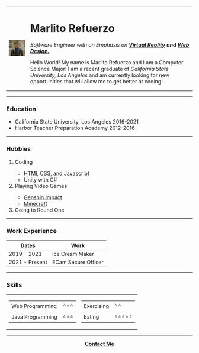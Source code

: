 <!-- type html and press enter to make the boiler prsented below -->
<!DOCTYPE html> <!-- this tells the browser the version of html that computer is using; this is a HTML 5 document -->
<html lang="en" dir="ltr">

<head>
  <meta charset="utf-8"> <!-- utf-8 is the standard coding for html 5 since it includes all international symbols; gives maximum chance to have website rendered correctly -->
  <title>✪Marlito's Personal Site</title>
</head>

<body>
  <table cellspacing="20">
    <tr>
      <td>
        <img src="Picture/marlitoProfile.jpg" alt="marlito's profile picture">
      </td>
      <td>
        <h1>Marlito Refuerzo</h1>
        <p><em>Software Engineer with an Emphasis on <strong><a href="https://www.iberdrola.com/innovation/virtual-reality">Virtual Reality</a> and <a href="https://www.interaction-design.org/literature/topics/web-design">Web
                Design.</a></strong></em></p>
        <p>Hello World! My name is Marlito Refuerzo and I am a Computer Science Major! I am a recent graduate of <em>California State University, Los Angeles</em>
          and am currently looking for new opportunities that will allow me to get better at coding!</p>
      </td>
    </tr>
  </table>


  <hr size="3" noshade />

  <h3>Education</h3>
  <ul>
    <li>California State University, Los Angeles 2016-2021</li>
    <li>Harbor Teacher Preparation Academy 2012-2016</li>
  </ul>
  <hr size="3" noshade />

  <h3>Hobbies</h3>
  <ol>
    <li>Coding</li>
    <ul>
      <li>HTMl, CSS, and Javascript</li>
      <li>Unity with C#</li>
    </ul>
    <li>Playing Video Games</li>
    <ul>
      <li><a href="https://genshin.mihoyo.com/en/">Genshin Impact</a></li>
      <li><a href="https://classic.minecraft.net/?join=uvOvcjCg0cACfF-f">Minecraft</a></li>
    </ul>
    <li>Going to Round One</li>
  </ol>

<hr size="3" noshade>

  <h3>Work Experience</h3>
  <table cellspacing="10">
    <thead>
      <tr>
        <th>Dates</th>
        <th>Work</th>
      </tr>
    </thead>
    <tr>
      <td>2019 - 2021</td>
      <td>Ice Cream Maker</td>
    </tr>
    <tr>
      <td>2021 - Present</td>
      <td>ECam Secure Officer</td>
    </tr>
  </table>

<hr size="3" noshade>

  <h3>Skills</h3>
  <table>
    <tr>
      <td>
        <table cellspacing="10">
          <tr>
            <td>Web Programming</td>
            <td>⭐⭐⭐</td>
          </tr>
          <tr>
            <td>Java Programming</td>
            <td>⭐⭐⭐</td>
          </tr>
        </table>
      </td>
      <td>
        <table cellspacing="10">
          <tr>
            <td>Exercising</td>
            <td>⭐⭐</td>
          </tr>
          <tr>
            <td>Eating</td>
            <td>⭐⭐⭐⭐⭐</td>
          </tr>
        </table>
      </td>
    </tr>
  </table>

  <hr size="3" noshade />

  <center>
    <strong><a href="contact.html">Contact Me</a></strong>
  </center>

</body>

</html>
